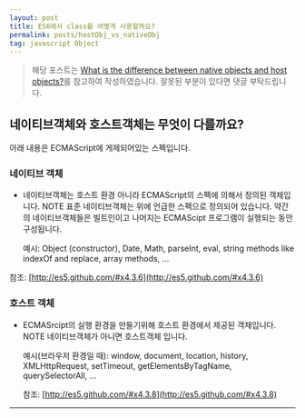 ```yaml
---
layout: post
title: ES6에서 class를 어떻게 사용할까요?
permalink: posts/hostObj_vs_nativeObj
tag: javascript Object
---
```


> 해당 포스트는 [What is the difference between native objects and host objects?](https://stackoverflow.com/questions/7614317/what-is-the-difference-between-native-objects-and-host-objects)를 참고하여 작성하였습니다. 잘못된 부분이 있다면 댓글 부탁드립니다.

## 네이티브객체와 호스트객체는 무엇이 다를까요?

아래 내용은 ECMAScript에 게제되어있는 스펙입니다.

### 네이티브 객체

- 네이티브객체는 호스트 환경 아니라 ECMAScript의 스펙에 의해서 정의된 객체입니다.
  NOTE 표준 네이티브객체는 위에 언급한 스펙으로 정의되어 있습니다. 약간의 네이티브객체들은 빌트인이고 나머지는 ECMAScipt 프로그램이 실행되는 동안 구성됩니다.

  예시: Object (constructor), Date, Math, parseInt, eval, string methods like indexOf and replace, array methods, ...

참조: [http://es5.github.com/#x4.3.6](http://es5.github.com/#x4.3.6)

### 호스트 객체

- ECMASrcipt의 실행 환경을 만들기위해 호스트 환경에서 제공된 객채입니다.
  NOTE 네이티브객체가 아니면 호스트객체 입니다.

  예시(브라우저 환경일 때): window, document, location, history, XMLHttpRequest, setTimeout, getElementsByTagName, querySelectorAll, ...

  참조: [http://es5.github.com/#x4.3.8](http://es5.github.com/#x4.3.8)

---
